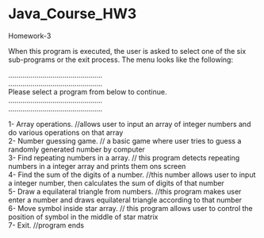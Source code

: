 # Java_Course_HW3
Homework-3

When this program is executed, the user is asked to select one of the six sub-programs or the exit process. The menu looks like the following:<br />

...............................................<br />
...............................................<br />
Please select a program from below to continue.<br />
...............................................<br />
...............................................<br />

1- Array operations.   //allows user to input an array of integer numbers and do various operations on that array<br />
2- Number guessing game.  // a basic game where user tries to guess a randomly generated number by computer<br />
3- Find repeating numbers in a array.  // this program detects repeating numbers in a integer array and prints them ons screen<br />
4- Find the sum of the digits of a number.  //this number allows user to input a integer number, then calculates the sum of digits of that number<br />
5- Draw a equilateral triangle from numbers.  //this program makes user enter a number and draws equilateral triangle according to that number<br />
6- Move symbol inside star array.  // this program allows user to control the position of symbol in the middle of star matrix<br />
7- Exit.  //program ends<br />
